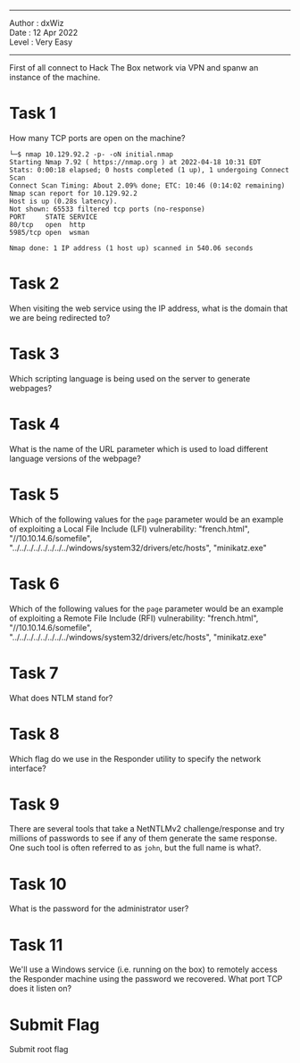 ***

Author : dxWiz  
Date : 12 Apr 2022  
Level : Very Easy  

***

First of all connect to Hack The Box network via VPN and spanw an instance of the machine.

# Task 1

How many TCP ports are open on the machine?

    └─$ nmap 10.129.92.2 -p- -oN initial.nmap
    Starting Nmap 7.92 ( https://nmap.org ) at 2022-04-18 10:31 EDT
    Stats: 0:00:18 elapsed; 0 hosts completed (1 up), 1 undergoing Connect Scan
    Connect Scan Timing: About 2.09% done; ETC: 10:46 (0:14:02 remaining)
    Nmap scan report for 10.129.92.2
    Host is up (0.28s latency).
    Not shown: 65533 filtered tcp ports (no-response)
    PORT     STATE SERVICE
    80/tcp   open  http
    5985/tcp open  wsman

    Nmap done: 1 IP address (1 host up) scanned in 540.06 seconds


# Task 2

When visiting the web service using the IP address, what is the domain that we are being redirected to?

# Task 3

Which scripting language is being used on the server to generate webpages?

# Task 4

What is the name of the URL parameter which is used to load different language versions of the webpage?

# Task 5

Which of the following values for the `page` parameter would be an example of exploiting a Local File Include (LFI) vulnerability: "french.html", "//10.10.14.6/somefile", "../../../../../../../../windows/system32/drivers/etc/hosts", "minikatz.exe"

# Task 6

Which of the following values for the `page` parameter would be an example of exploiting a Remote File Include (RFI) vulnerability: "french.html", "//10.10.14.6/somefile", "../../../../../../../../windows/system32/drivers/etc/hosts", "minikatz.exe"

# Task 7

What does NTLM stand for?

# Task 8

Which flag do we use in the Responder utility to specify the network interface?

# Task 9

There are several tools that take a NetNTLMv2 challenge/response and try millions of passwords to see if any of them generate the same response. One such tool is often referred to as `john`, but the full name is what?.

# Task 10

What is the password for the administrator user?

# Task 11

We'll use a Windows service (i.e. running on the box) to remotely access the Responder machine using the password we recovered. What port TCP does it listen on?

# Submit Flag

Submit root flag 
